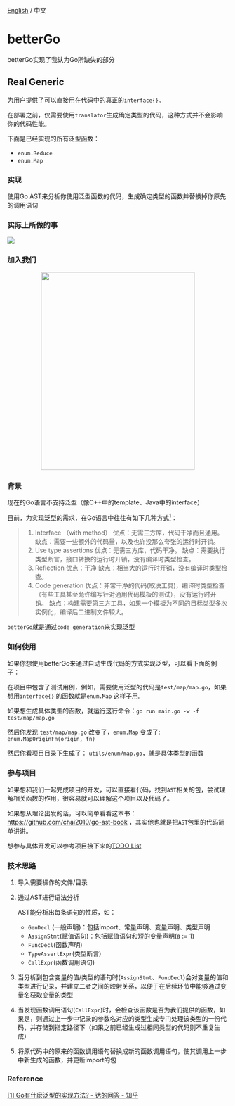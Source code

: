 [English](https://github.com/PioneerIncubator/betterGo/blob/master/README.md) / 中文

# betterGo

betterGo实现了我认为Go所缺失的部分

## Real Generic

为用户提供了可以直接用在代码中的真正的`interface{}`。

在部署之前，仅需要使用`translator`生成确定类型的代码，这种方式并不会影响你的代码性能。

下面是已经实现的所有泛型函数：

- `enum.Reduce`
- `enum.Map`

### 实现

使用Go AST来分析你使用泛型函数的代码，生成确定类型的函数并替换掉你原先的调用语句

### 实际上所做的事

![](https://pic1.zhimg.com/50/v2-dd2dc3bc72b058b85774ee804a521165_hd.webp)

### 加入我们

<div align=center><img width="350" height="450" src="https://user-images.githubusercontent.com/51999056/85591200-af803580-b677-11ea-93d4-2f62ca85e4a6.png"/></div>

### 背景

现在的Go语言不支持泛型（像C++中的template、Java中的interface）

目前，为实现泛型的需求，在Go语言中往往有如下几种方式[<sup>1</sup>](#refer-anchor-1)：

> 1. Interface （with method）
>    优点：无需三方库，代码干净而且通用。
>    缺点：需要一些额外的代码量，以及也许没那么夸张的运行时开销。
> 2. Use type assertions
>    优点：无需三方库，代码干净。
>    缺点：需要执行类型断言，接口转换的运行时开销，没有编译时类型检查。
> 3. Reflection
>    优点：干净
>    缺点：相当大的运行时开销，没有编译时类型检查。
> 4. Code generation
>    优点：非常干净的代码(取决工具)，编译时类型检查（有些工具甚至允许编写针对通用代码模板的测试），没有运行时开销。
>    缺点：构建需要第三方工具，如果一个模板为不同的目标类型多次实例化，编译后二进制文件较大。

`betterGo`就是通过`code generation`来实现泛型

### 如何使用

如果你想使用betterGo来通过自动生成代码的方式实现泛型，可以看下面的例子：

在项目中包含了测试用例，例如，需要使用泛型的代码是`test/map/map.go`，如果想用`interface{}` 的函数就是`enum.Map` 这样子用。

如果想生成具体类型的函数，就运行这行命令：`go run main.go -w -f test/map/map.go`

然后你发现 `test/map/map.go` 改变了，`enum.Map` 变成了: `enum.MapOriginFn(origin, fn)`

然后你看项目目录下生成了： `utils/enum/map.go`，就是具体类型的函数

### 参与项目

如果想和我们一起完成项目的开发，可以直接看代码，找到`AST`相关的包，尝试理解相关函数的作用，很容易就可以理解这个项目以及代码了。

如果想从理论出发的话，可以简单看看这本书：https://github.com/chai2010/go-ast-book ，其实他也就是把`AST`包里的代码简单讲讲。

想参与具体开发可以参考项目接下来的[TODO List](https://github.com/PioneerIncubator/betterGo/issues/31)

### 技术思路

1. 导入需要操作的文件/目录

2. 通过AST进行语法分析

   AST能分析出每条语句的性质，如：

   - `GenDecl` (一般声明)：包括import、常量声明、变量声明、类型声明
   - `AssignStmt`(赋值语句)：包括赋值语句和短的变量声明(a := 1)
   - `FuncDecl`(函数声明)
   - `TypeAssertExpr`(类型断言)
   - `CallExpr`(函数调用语句)

3. 当分析到包含变量的值/类型的语句时(`AssignStmt`、`FuncDecl`)会对变量的值和类型进行记录，并建立二者之间的映射关系，以便于在后续环节中能够通过变量名获取变量的类型

4. 当发现函数调用语句(`CallExpr`)时，会检查该函数是否为我们提供的函数，如果是，则通过上一步中记录的参数名对应的类型生成专门处理该类型的一份代码，并存储到指定路径下（如果之前已经生成过相同类型的代码则不重复生成）

5. 将原代码中的原来的函数调用语句替换成新的函数调用语句，使其调用上一步中新生成的函数，并更新import的包

### Reference

<div id="refer-anchor-1"></div><a href="https://www.zhihu.com/question/62991191/answer/342121627">[1] Go有什麽泛型的实现方法? - 达的回答 - 知乎</a>